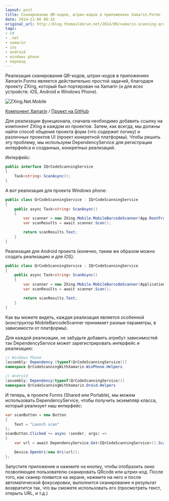 ```yaml
---
layout: post
title: Сканирование QR-кодов, штрих-кодов в приложениях Xamarin.Forms
date: 2014-11-06 06:16
original_url: http://blog.thomaslebrun.net/2014/09/xamarin-scanning-qrcode-in-a-xamarin-forms-application
tags:
- c#
- .net
- xamarin
- ios
- android
- windows phone
- перевод
---
```


Реализация сканирования QR-кодов, штрих-кодов в приложениях Xamarin.Forms является действительно простой задачей, благодаря  проекту ZXing, который был портирован на Xamarin (и для всех устройств: iOS, Android и Windows Phone).

![ZXing.Net.Mobile](https://components.xamarin.com/resources/icons/component-984/icon_114x114.png)

[Компонент Xamarin](https://components.xamarin.com/view/zxing.net.mobile) / [Проект на GitHub](https://github.com/Redth/ZXing.Net.Mobile)

Для реализации функционала, сначала необходимо добавить ссылку на компонент ZXing в каждом из проектов. Затем, как всегда, мы должны найти способ общения проекта форм (что содержит логику) и различных проектов UI (проект конкретной платформы). Чтобы решить эту проблему, мы используем DependencyService для регистрации интерфейса и созданных, конкретных реализаций.

Интерфейс:

```csharp
public interface IQrCodeScanningService
{
	Task<string> ScanAsync();
}
```

А вот реализация для проекта Windows phone:

```csharp
public class QrCodeScanningService : IQrCodeScanningService
{
    public async Task<string> ScanAsync()
    {
        var scanner = new ZXing.Mobile.MobileBarcodeScanner(App.RootFrame.Dispatcher);
        var scanResults = await scanner.Scan();

        return scanResults.Text;
    }
}
```

Реализация для Android проекта (конечно, таким же образом можно создать реализацию и для iOS):

```csharp
public class QrCodeScanningService : IQrCodeScanningService
{
    public async Task<string> ScanAsync()
    {
        var scanner = new ZXing.Mobile.MobileBarcodeScanner(Application.Context);
        var scanResults = await scanner.Scan();

        return scanResults.Text;
    }
}
```

Как вы можете видеть, каждая реализация является особенной (конструктор MobileBarcodeScanner принимает разные параметры, в зависимости от платформы).

Для каждой реализации, не забудьте добавить атрибут зависимостей так DependencyService может зарегистрировать интерфейс и реализацию:

```csharp
// Windows Phone
[assembly: Dependency (typeof(QrCodeScanningService))]
namespace QrCodeScanningWithXamarin.WinPhone.Helpers

// Android
[assembly: Dependency(typeof(QrCodeScanningService))]
namespace QrCodeScanningWithXamarin.Droid.Helpers
```

И теперь, в проекте Forms (Shared или Portable), мы можем использовать DependencyService, чтобы получить экземпляр класса, который реализует наш интерфейс:

```csharp
var scanButton = new Button
{
    Text = "Launch scan"
};
scanButton.Clicked += async (sender, args) =>
{
    var url = await DependencyService.Get<IQrCodeScanningService>().ScanAsync();

    Device.OpenUri(new Uri(url));
};
```

Запустите приложение и нажмите на кнопку, чтобы отобразить окно позволяющее пользователю сканировать QRcode или штрих-код. После того, как сканер появится на экране, нажмите на него и после автоматической фокусировки, выполнится сканирование и результат возвратится так, что вы сможете использовать его (просмотреть текст, открыть URL, и т.д.)
